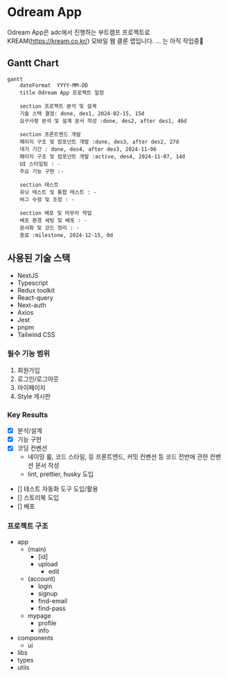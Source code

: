 # Odream App

Odream App은 adc에서 진행하는 부트캠프 프로젝트로 KREAM(https://kream.co.kr/) 모바일 웹 클론 앱입니다.
... 는 아직 작업중🚧

## Gantt Chart

```mermaid
gantt
    dateFormat  YYYY-MM-DD
    title Odream App 프로젝트 일정

    section 프로젝트 분석 및 설계
    기술 스택 결정: done, des1, 2024-02-15, 15d
    요구사항 분석 및 설계 문서 작성 :done, des2, after des1, 46d

    section 프론트엔드 개발
    페이지 구조 및 컴포넌트 개발 :done, des3, after des2, 27d
    대기 기간 : done, des4, after des3, 2024-11-06
    페이지 구조 및 컴포넌트 개발 :active, des4, 2024-11-07, 14d
    UI 스타일링 : -
    주요 기능 구현 :-

    section 테스트
    유닛 테스트 및 통합 테스트 : -
    버그 수정 및 조정 : -

    section 배포 및 마무리 작업
    배포 환경 세팅 및 배포 : -
    문서화 및 코드 정리 : -
    종료 :milestone, 2024-12-15, 0d
```

## 사용된 기술 스택

- NextJS
- Typescript
- Redux toolkit
- React-query
- Next-auth
- Axios
- Jest
- pnpm
- Tailwind CSS

### 필수 기능 범위

1. 회원가입
2. 로그인/로그아웃
3. 마이페이지
4. Style 게시판

### Key Results

- [x] 분석/설계
- [x] 기능 구현
- [x] 코딩 컨벤션
  - 네이밍 룰, 코드 스타일, 등 프론트엔드, 커밋 컨벤션 등 코드 전반에 관한 컨벤션 문서 작성
  - lint, prettier, husky 도입
- [] 테스트 자동화 도구 도입/활용
- [] 스토리북 도입
- [] 배포

### 프로젝트 구조

- app
  - (main)
    - [id]
    - upload
      - edit
  - (account)
    - login
    - signup
    - find-email
    - find-pass
  - mypage
    - profile
    - info
- components
  - ui
- libs
- types
- utils
